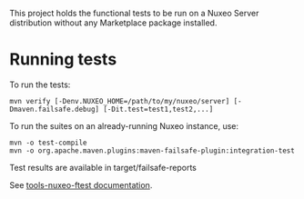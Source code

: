 This project holds the functional tests to be run on a Nuxeo Server distribution without any Marketplace package installed.

# Running tests

To run the tests:

    mvn verify [-Denv.NUXEO_HOME=/path/to/my/nuxeo/server] [-Dmaven.failsafe.debug] [-Dit.test=test1,test2,...]

To run the suites on an already-running Nuxeo instance, use:

    mvn -o test-compile
    mvn -o org.apache.maven.plugins:maven-failsafe-plugin:integration-test

Test results are available in target/failsafe-reports

See [tools-nuxeo-ftest documentation](https://github.com/nuxeo/tools-nuxeo-ftest).
